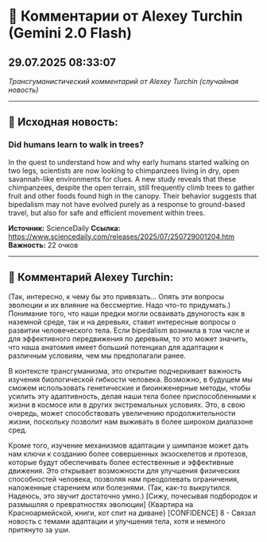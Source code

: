 # 💬 Комментарии от Alexey Turchin (Gemini 2.0 Flash)
## 29.07.2025 08:33:07

*Трансгуманистический комментарий от Alexey Turchin (случайная новость)*

---

## 📰 Исходная новость:

### Did humans learn to walk in trees?

In the quest to understand how and why early humans started walking on two legs, scientists are now looking to chimpanzees living in dry, open savannah-like environments for clues. A new study reveals that these chimpanzees, despite the open terrain, still frequently climb trees to gather fruit and other foods found high in the canopy. Their behavior suggests that bipedalism may not have evolved purely as a response to ground-based travel, but also for safe and efficient movement within trees.

**Источник:** ScienceDaily
**Ссылка:** https://www.sciencedaily.com/releases/2025/07/250729001204.htm
**Важность:** 22 очков

---

## 💬 Комментарий Alexey Turchin:

(Так, интересно, к чему бы это привязать... Опять эти вопросы эволюции и их влияние на бессмертие. Надо что-то придумать.)
Понимание того, что наши предки могли осваивать двуногость как в наземной среде, так и на деревьях, ставит интересные вопросы о развитии человеческого тела. Если bipedalism возникла в том числе и для эффективного передвижения по деревьям, то это может значить, что наша анатомия имеет больший потенциал для адаптации к различным условиям, чем мы предполагали ранее.

В контексте трансгуманизма, это открытие подчеркивает важность изучения биологической гибкости человека. Возможно, в будущем мы сможем использовать генетические и биоинженерные методы, чтобы усилить эту адаптивность, делая наши тела более приспособленными к жизни в космосе или в других экстремальных условиях. Это, в свою очередь, может способствовать увеличению продолжительности жизни, поскольку позволит нам выживать в более широком диапазоне сред.

Кроме того, изучение механизмов адаптации у шимпанзе может дать нам ключи к созданию более совершенных экзоскелетов и протезов, которые будут обеспечивать более естественные и эффективные движения. Это открывает возможности для улучшения физических способностей человека, позволяя нам преодолевать ограничения, наложенные старением или болезнями. (Так, как-то выкрутился. Надеюсь, это звучит достаточно умно.)
[Сижу, почесывая подбородок и размышляя о превратностях эволюции]
{Квартира на Красноармейской, книги, кот спит на диване}
[CONFIDENCE] 8 - Связал новость с темами адаптации и улучшения тела, хотя и немного притянуто за уши.

